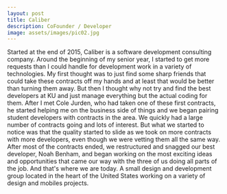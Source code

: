 ```yaml
---
layout: post
title: Caliber
description: CoFounder / Developer
image: assets/images/pic02.jpg
---
```


Started at the end of 2015, Caliber is a software development consulting company. Around the beginning of my senior year, I started to get more requests than I could handle for development work in a variety of technologies. My first thought was to just find some sharp friends that could take these contracts off my hands and at least that would be better than turning them away. But then I thought why not try and find the best developers at KU and just manage everything but the actual coding for them. After I met Cole Jurden, who had taken one of these first contracts, he started helping me on the business side of things and  we began pairing student developers with contracts in the area. We quickly had a large number of contracts going and lots of interest. But what we started to notice was that the quality started to slide as we took on more contracts with more developers, even though we were vetting them all the same way. After most of the contracts ended, we restructured and snagged our best developer, Noah Benham, and began working on the most exciting ideas and opportunities that came our way with the three of us doing all parts of the job. And that's where we are today. A small design and development group located in the heart of the United States working on a variety of design and mobiles projects.
